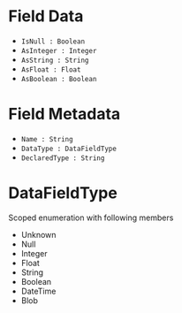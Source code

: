 # Field Data #

  * `IsNull : Boolean`
  * `AsInteger : Integer`
  * `AsString : String`
  * `AsFloat : Float`
  * `AsBoolean : Boolean`

# Field Metadata #

  * `Name : String`
  * `DataType : DataFieldType`
  * `DeclaredType : String`

# DataFieldType #

Scoped enumeration with following members

  * Unknown
  * Null
  * Integer
  * Float
  * String
  * Boolean
  * DateTime
  * Blob